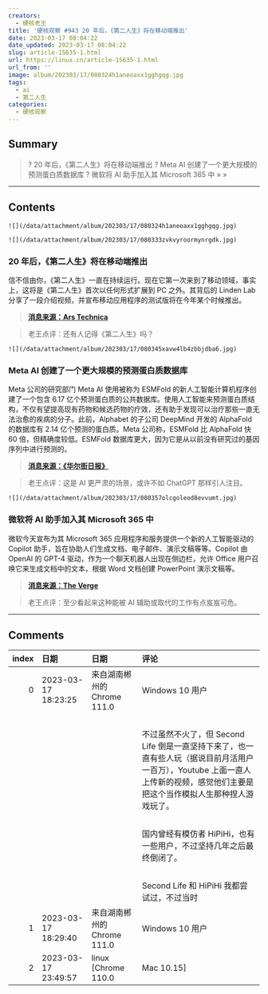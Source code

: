 ```yaml
---
creators:
  - 硬核老王
title: '硬核观察 #943 20 年后，《第二人生》将在移动端推出'
date: 2023-03-17 08:04:22
date_updated: 2023-03-17 08:04:22
slug: article-15635-1.html
url: https://linux.cn/article-15635-1.html
url_from: ''
image: album/202303/17/080324h1aneoaxx1gghgqg.jpg
tags:
  - ai
  - 第二人生
categories:
  - 硬核观察
---
```


## Summary

> ? 20 年后，《第二人生》将在移动端推出
> ? Meta AI 创建了一个更大规模的预测蛋白质数据库
> ? 微软将 AI 助手加入其 Microsoft 365 中
> » 
> »

***

<!-- more -->

## Contents

`![](/data/attachment/album/202303/17/080324h1aneoaxx1gghgqg.jpg)`

`![](/data/attachment/album/202303/17/080333zvkvyroormynrgdk.jpg)`

### 20 年后，《第二人生》将在移动端推出

信不信由你，《第二人生》一直在持续运行。现在它第一次来到了移动领域，事实上，这将是《第二人生》首次以任何形式扩展到 PC 之外。其背后的 Linden Lab 分享了一段介绍视频，并宣布移动应用程序的测试版将在今年某个时候推出。

> 
> **[消息来源：Ars Technica](https://arstechnica.com/gaming/2023/03/20-years-later-second-life-is-launching-on-mobile/)**
> 
> 
> 

> 
> 老王点评：还有人记得《第二人生》吗？
> 
> 
> 

`![](/data/attachment/album/202303/17/080345xavw4lb4zbbjdba6.jpg)`

### Meta AI 创建了一个更大规模的预测蛋白质数据库

Meta 公司的研究部门 Meta AI 使用被称为 ESMFold 的新人工智能计算机程序创建了一个包含 6.17 亿个预测蛋白质的公共数据库。使用人工智能来预测蛋白质结构，不仅有望提高现有药物和候选药物的疗效，还有助于发现可以治疗那些一直无法治愈的疾病的分子。此前，Alphabet 的子公司 DeepMind 开发的 AlphaFold 的数据库有 2.14 亿个预测的蛋白质。Meta 公司称，ESMFold 比 AlphaFold 快 60 倍，但精确度较低。ESMFold 数据库更大，因为它是从以前没有研究过的基因序列中进行预测的。

> 
> **[消息来源：《华尔街日报》](https://www.wsj.com/articles/meta-ai-unlocks-hundreds-of-millions-of-proteins-to-aid-drug-discovery-d0ef32fa)**
> 
> 
> 

> 
> 老王点评：这是 AI 更严肃的场景，或许不如 ChatGPT 那样引人注目。
> 
> 
> 

`![](/data/attachment/album/202303/17/080357olcgoleod8evvumt.jpg)`

### 微软将 AI 助手加入其 Microsoft 365 中

微软今天宣布为其 Microsoft 365 应用程序和服务提供一个新的人工智能驱动的 Copilot 助手，旨在协助人们生成文档、电子邮件、演示文稿等等。Copilot 由 OpenAI 的 GPT-4 驱动，作为一个聊天机器人出现在侧边栏，允许 Office 用户召唤它来生成文档中的文本，根据 Word 文档创建 PowerPoint 演示文稿等。

> 
> **[消息来源：The Verge](https://www.theverge.com/2023/3/16/23642833/microsoft-365-ai-copilot-word-outlook-teams)**
> 
> 
> 

> 
> 老王点评：至少看起来这种能被 AI 辅助或取代的工作有点岌岌可危。
> 
> 
>

***

## Comments

|   index | 日期                | 日期                                        | 评论                                                                                                                                                                                                                                                                                                  |
|--------:|:--------------------|:--------------------------------------------|:------------------------------------------------------------------------------------------------------------------------------------------------------------------------------------------------------------------------------------------------------------------------------------------------------|
|       0 | 2023-03-17 18:23:25 | 来自湖南郴州的 Chrome 111.0|Windows 10 用户 | Second Life 十五六年前火过一阵，超前将近十多年，曾经有人在里面买地皮建房子卖钱，赚了上百万，引起不小的轰动，很多公司、机构都曾经宣布入驻。不过和现在的元宇宙一样，发展条件终究还不够不成熟，火了一阵后机归于沉寂。<br /> |
|         |                     |                                             | <br />                                                                                                                                                                                                                   |
|         |                     |                                             | 不过虽然不火了，但 Second Life 倒是一直坚持下来了，也一直有些人玩（据说目前月活用户一百万），Youtube 上面一直人上传新的视频，感觉他们主要是把这个当作模拟人生那种捏人游戏玩了。<br />                                                                                                                 |
|         |                     |                                             | <br />                                                                                                                                                                                                                   |
|         |                     |                                             | 国内曾经有模仿者 HiPiHi，也有一些用户，不过坚持几年之后最终倒闭了。<br />                                                                                                 |
|         |                     |                                             | <br />                                                                                                                                                                                                                   |
|         |                     |                                             | Second Life 和 HiPiHi 我都尝试过，不过当时                                                                                                                                                                                          |
|       1 | 2023-03-17 18:29:40 | 来自湖南郴州的 Chrome 111.0|Windows 10 用户 | 评论有字数限制也不说…屮                                                                                                                                                                                                  |
|       2 | 2023-03-17 23:49:57 | linux [Chrome 110.0|Mac 10.15]              | 我扩大一下                                                                                                                                                                                                               |
